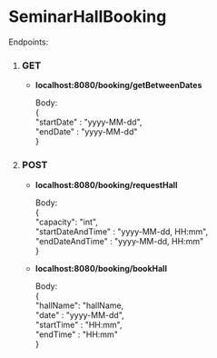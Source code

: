 # SeminarHallBooking

Endpoints: 
<ol>
  <li><h3>GET</h3>
  <ul>
  <li><b>localhost:8080/booking/getBetweenDates</b><br>
    <p>Body: <br>{<br>"startDate" : "yyyy-MM-dd",<br>"endDate" : "yyyy-MM-dd"<br>}
    </p>
    </li>
  </ul>
    </li>
    <li><h3>POST</h3>
    <ul>
    <li><b>localhost:8080/booking/requestHall</b><br>
    <p>Body: <br>{<br>"capacity": "int",<br>"startDateAndTime" : "yyyy-MM-dd, HH:mm",<br>"endDateAndTime" : "yyyy-MM-dd, HH:mm"<br>}
    </p>
      </li>
    <li><b>localhost:8080/booking/bookHall</b><br>
    <p>Body: <br>{<br>"hallName": "hallName,<br>"date" : "yyyy-MM-dd",<br>"startTime" : "HH:mm",<br>"endTime" : "HH:mm"<br>}
    </p>
    </li>
    </ul>
      </li>
</ol>
